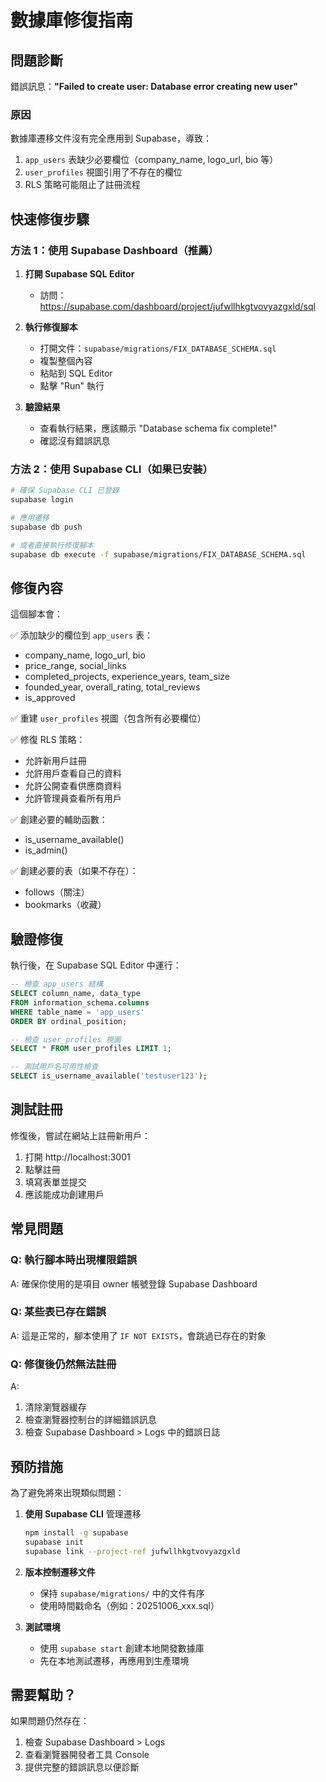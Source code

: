# 數據庫修復指南

## 問題診斷
錯誤訊息：**"Failed to create user: Database error creating new user"**

### 原因
數據庫遷移文件沒有完全應用到 Supabase，導致：
1. `app_users` 表缺少必要欄位（company_name, logo_url, bio 等）
2. `user_profiles` 視圖引用了不存在的欄位
3. RLS 策略可能阻止了註冊流程

## 快速修復步驟

### 方法 1：使用 Supabase Dashboard（推薦）

1. **打開 Supabase SQL Editor**
   - 訪問：https://supabase.com/dashboard/project/jufwllhkgtvovyazgxld/sql

2. **執行修復腳本**
   - 打開文件：`supabase/migrations/FIX_DATABASE_SCHEMA.sql`
   - 複製整個內容
   - 粘貼到 SQL Editor
   - 點擊 "Run" 執行

3. **驗證結果**
   - 查看執行結果，應該顯示 "Database schema fix complete!"
   - 確認沒有錯誤訊息

### 方法 2：使用 Supabase CLI（如果已安裝）

```bash
# 確保 Supabase CLI 已登錄
supabase login

# 應用遷移
supabase db push

# 或者直接執行修復腳本
supabase db execute -f supabase/migrations/FIX_DATABASE_SCHEMA.sql
```

## 修復內容

這個腳本會：

✅ 添加缺少的欄位到 `app_users` 表：
   - company_name, logo_url, bio
   - price_range, social_links
   - completed_projects, experience_years, team_size
   - founded_year, overall_rating, total_reviews
   - is_approved

✅ 重建 `user_profiles` 視圖（包含所有必要欄位）

✅ 修復 RLS 策略：
   - 允許新用戶註冊
   - 允許用戶查看自己的資料
   - 允許公開查看供應商資料
   - 允許管理員查看所有用戶

✅ 創建必要的輔助函數：
   - is_username_available()
   - is_admin()

✅ 創建必要的表（如果不存在）：
   - follows（關注）
   - bookmarks（收藏）

## 驗證修復

執行後，在 Supabase SQL Editor 中運行：

```sql
-- 檢查 app_users 結構
SELECT column_name, data_type 
FROM information_schema.columns 
WHERE table_name = 'app_users' 
ORDER BY ordinal_position;

-- 檢查 user_profiles 視圖
SELECT * FROM user_profiles LIMIT 1;

-- 測試用戶名可用性檢查
SELECT is_username_available('testuser123');
```

## 測試註冊

修復後，嘗試在網站上註冊新用戶：
1. 打開 http://localhost:3001
2. 點擊註冊
3. 填寫表單並提交
4. 應該能成功創建用戶

## 常見問題

### Q: 執行腳本時出現權限錯誤
A: 確保你使用的是項目 owner 帳號登錄 Supabase Dashboard

### Q: 某些表已存在錯誤
A: 這是正常的，腳本使用了 `IF NOT EXISTS`，會跳過已存在的對象

### Q: 修復後仍然無法註冊
A: 
1. 清除瀏覽器緩存
2. 檢查瀏覽器控制台的詳細錯誤訊息
3. 檢查 Supabase Dashboard > Logs 中的錯誤日誌

## 預防措施

為了避免將來出現類似問題：

1. **使用 Supabase CLI** 管理遷移
   ```bash
   npm install -g supabase
   supabase init
   supabase link --project-ref jufwllhkgtvovyazgxld
   ```

2. **版本控制遷移文件**
   - 保持 `supabase/migrations/` 中的文件有序
   - 使用時間戳命名（例如：20251006_xxx.sql）

3. **測試環境**
   - 使用 `supabase start` 創建本地開發數據庫
   - 先在本地測試遷移，再應用到生產環境

## 需要幫助？

如果問題仍然存在：
1. 檢查 Supabase Dashboard > Logs
2. 查看瀏覽器開發者工具 Console
3. 提供完整的錯誤訊息以便診斷
